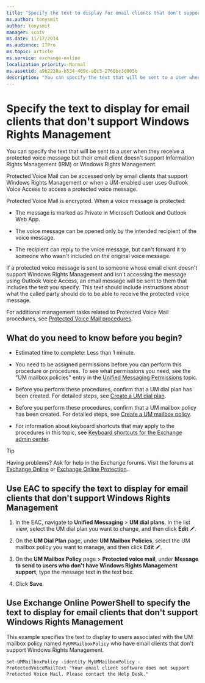 ```yaml
---
title: "Specify the text to display for email clients that don't support Windows Rights Management"
ms.author: tonysmit
author: tonysmit
manager: scotv
ms.date: 11/17/2014
ms.audience: ITPro
ms.topic: article
ms.service: exchange-online
localization_priority: Normal
ms.assetid: a9b2238a-b534-469c-a0c3-2768bc3d005b
description: "You can specify the text that will be sent to a user when they receive a protected voice message but their email client doesn't support Information Rights Management (IRM) or Windows Rights Management."
---
```


# Specify the text to display for email clients that don't support Windows Rights Management

You can specify the text that will be sent to a user when they receive a protected voice message but their email client doesn't support Information Rights Management (IRM) or Windows Rights Management.
  
Protected Voice Mail can be accessed only by email clients that support Windows Rights Management or when a UM-enabled user uses Outlook Voice Access to access a protected voice message.
  
Protected Voice Mail is encrypted. When a voice message is protected:
  
- The message is marked as Private in Microsoft Outlook and Outlook Web App. 
    
- The voice message can be opened only by the intended recipient of the voice message.
    
- The recipient can reply to the voice message, but can't forward it to someone who wasn't included on the original voice message.
    
If a protected voice message is sent to someone whose email client doesn't support Windows Rights Management and isn't accessing the message using Outlook Voice Access, an email message will be sent to them that includes the text you specify. This text should include instructions about what the called party should do to be able to receive the protected voice message.
  
For additional management tasks related to Protected Voice Mail procedures, see [Protected Voice Mail procedures](protected-voice-mail-procedures.md).
  
## What do you need to know before you begin?

- Estimated time to complete: Less than 1 minute.
    
- You need to be assigned permissions before you can perform this procedure or procedures. To see what permissions you need, see the "UM mailbox policies" entry in the [Unified Messaging Permissions](https://technet.microsoft.com/library/d326c3bc-8f33-434a-bf02-a83cc26a5498.aspx) topic. 
    
- Before you perform these procedures, confirm that a UM dial plan has been created. For detailed steps, see [Create a UM dial plan](../../voice-mail-unified-messaging/connect-voice-mail-system/create-um-dial-plan.md).
    
- Before you perform these procedures, confirm that a UM mailbox policy has been created. For detailed steps, see [Create a UM mailbox policy](../../voice-mail-unified-messaging/set-up-voice-mail/create-um-mailbox-policy.md).
    
- For information about keyboard shortcuts that may apply to the procedures in this topic, see [Keyboard shortcuts for the Exchange admin center](../../accessibility/keyboard-shortcuts-in-admin-center.md).
    
> [!TIP]
> Having problems? Ask for help in the Exchange forums. Visit the forums at [Exchange Online](https://go.microsoft.com/fwlink/p/?linkId=267542) or [Exchange Online Protection](https://go.microsoft.com/fwlink/p/?linkId=285351).. 
  
## Use EAC to specify the text to display for email clients that don't support Windows Rights Management

1. In the EAC, navigate to **Unified Messaging** \> **UM dial plans**. In the list view, select the UM dial plan you want to change, and then click **Edit** ![Edit icon](../../media/ITPro_EAC_EditIcon.gif).
    
2. On the **UM Dial Plan** page, under **UM Mailbox Policies**, select the UM mailbox policy you want to manage, and then click **Edit** ![Edit icon](../../media/ITPro_EAC_EditIcon.gif). 
    
3. On the **UM Mailbox Policy** page \> **Protected voice mail**, under **Message to send to users who don't have Windows Rights Management support**, type the message text in the text box.
    
4. Click **Save**.
    
## Use Exchange Online PowerShell to specify the text to display for email clients that don't support Windows Rights Management

This example specifies the text to display to users associated with the UM mailbox policy named `MyUMMailboxPolicy` who have email clients that don't support Windows Rights Management. 
  
```
Set-UMMailboxPolicy -identity MyUMMailboxPolicy -ProtectedVoiceMailText "Your email client software does not support Protected Voice Mail. Please contact the Help Desk."
```


